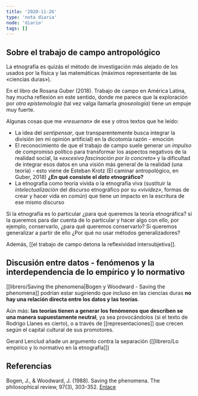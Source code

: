 ```yaml
---
title: '2020-11-26'
type: 'nota diaria'
node: 'diario'
tags: []
---
```


## Sobre el trabajo de campo antropológico

La etnografía es quizás el método de investigación más alejado de los usados por la física y las matemáticas (máximos representante de las «ciencias duras»).

En el libro de Rosana Guber (2018). Trabajo de campo en América Latina, hay mucha reflexión en este sentido, donde me parece que la exploración por *otra epistemología* (tal vez valga llamarla *gnoseología*) tiene un empuje muy fuerte.

Algunas cosas que me *«resuenan»* de ese y otros textos que he leído:

- La idea del *sentipensar*, que transparentemente busca integrar la división (en mi opinión artificial) en la dicotomía razón - emoción
- El reconocimiento de que el trabajo de campo suele generar un *impulso* de compromiso político para transformar los aspectos negativos de la realidad social, la *«excesiva fascinación por lo concreto»* y la dificultad de integrar esos datos en una visión más general de la realidad (una teoría) - esto viene de Esteban Krotz (El caminar antropológico, en Guber, 2018) **¿En qué consiste el *dato* etnográfico?**
- La etnografía como teoría vivida o la etnografía viva (sustituir la *intelectualización* del discurso etnográfico por su *«vividez»*, formas de crear y hacer vida en común) que tiene un impacto en la escritura de ese mismo discurso

Si la etnografía es lo particular ¿para qué queremos la teoría etnográfica? si la queremos para dar cuenta de lo particular y hacer algo con ello, por ejemplo, conservarlo, ¿para qué queremos conservarlo? Si queremos generalizar a partir de ello ¿Por qué no usar métodos generalizadores?

Además, [[el trabajo de campo detona la reflexividad intersubjetiva]].

## Discusión entre datos - fenómenos y la interdependencia de lo empírico y lo normativo

[[librero/Saving the phenomena|Bogen y Woodward - Saving the phenomena]] podrían estar sugiriendo que incluso en las ciencias duras **no hay una relación directa entre los datos y las teorías**. 

Aún más: **las teorías tienen a generar los fenómenos que describen se una manera supuestamente neutral**, ya sea provocándolos (si el texto de Rodrigo Llanes es cierto), o a través de [[representaciones]] que crecen según el capital cultural de sus promotores. 

Gerard Lenclud añade un argumento contra la separación ([[librero/Lo empírico y lo normativo en la etnografía]])

## Referencias

Bogen, J., & Woodward, J. (1988). Saving the phenomena. The philosophical review, 97(3), 303-352. [Enlace](http://www.pitt.edu/~rtjbog/bogen/saving.pdf)
